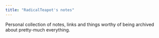 ```yaml
---
title: "RadicalTeapot's notes"
---
```


Personal collection of notes, links and things worthy of being archived about pretty-much everything.
